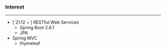 ### Interest
---
- [`21.12 ~ ] RESTful Web Services
  - Spring Boot 2.6.1
  - JPA
- Spring MVC
  - thymeleaf
